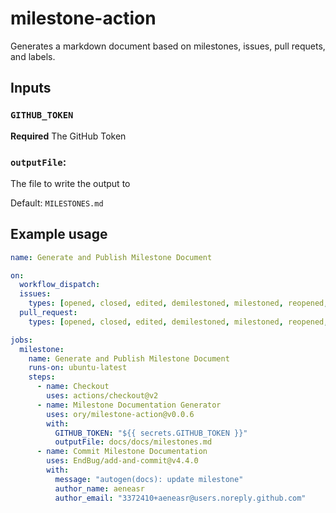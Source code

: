 # milestone-action

Generates a markdown document based on milestones, issues, pull requets,
and labels.

## Inputs

### `GITHUB_TOKEN`

**Required** The GitHub Token

### `outputFile`:

The file to write the output to

Default: `MILESTONES.md`

## Example usage

```yaml
name: Generate and Publish Milestone Document

on:
  workflow_dispatch:
  issues:
    types: [opened, closed, edited, demilestoned, milestoned, reopened, assigned, unassigned, labeled, unlabeled]
  pull_request:
    types: [opened, closed, edited, demilestoned, milestoned, reopened, assigned, unassigned, labeled, unlabeled]

jobs:
  milestone:
    name: Generate and Publish Milestone Document
    runs-on: ubuntu-latest
    steps:
      - name: Checkout
        uses: actions/checkout@v2
      - name: Milestone Documentation Generator
        uses: ory/milestone-action@v0.0.6
        with:
          GITHUB_TOKEN: "${{ secrets.GITHUB_TOKEN }}"
          outputFile: docs/docs/milestones.md
      - name: Commit Milestone Documentation
        uses: EndBug/add-and-commit@v4.4.0
        with:
          message: "autogen(docs): update milestone"
          author_name: aeneasr
          author_email: "3372410+aeneasr@users.noreply.github.com"
```

